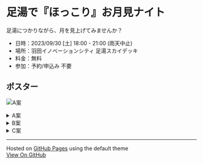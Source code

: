 # 足湯で『ほっこり』お月見ナイト

足湯につかりながら、月を見上げてみませんか？

- 日時：2023/09/30 [土] 18:00 - 21:00 (雨天中止)
- 場所：羽田イノベーションシティ 足湯スカイデッキ
- 料金：無料
- 参加：予約/申込み 不要

## ポスター

![A案](https://astroseed.github.io/AshiyuOtsukimiNight/img/plan_A.png)

<details><summary>A案</summary>

![A案](https://astroseed.github.io/AshiyuOtsukimiNight/img/plan_A.png)

[![A案](https://astroseed.github.io/AshiyuOtsukimiNight/img/plan_A.png)](https://www.dropbox.com/scl/fo/dfospf0hompz0k04pchs0/h/03%E3%80%80%E3%83%9D%E3%82%B9%E3%82%BF%E3%83%BC/02%E3%80%80%E3%83%9D%E3%82%B9%E3%82%BF%E3%83%BC%E7%AC%AC1%E7%A8%BF?dl=0&preview=A%E6%A1%88.png&subfolder_nav_tracking=1)

</details>

<details><summary>B案</summary>

[![B案](https://astroseed.github.io/AshiyuOtsukimiNight/img/plan_B.png)](https://www.dropbox.com/scl/fo/dfospf0hompz0k04pchs0/h/03%E3%80%80%E3%83%9D%E3%82%B9%E3%82%BF%E3%83%BC/02%E3%80%80%E3%83%9D%E3%82%B9%E3%82%BF%E3%83%BC%E7%AC%AC1%E7%A8%BF?dl=0&preview=B%E6%A1%88.png&subfolder_nav_tracking=1)

</details>

<details><summary>C案</summary>

[![C案](https://astroseed.github.io/AshiyuOtsukimiNight/img/plan_C.png)](https://www.dropbox.com/scl/fo/dfospf0hompz0k04pchs0/h/03%E3%80%80%E3%83%9D%E3%82%B9%E3%82%BF%E3%83%BC/02%E3%80%80%E3%83%9D%E3%82%B9%E3%82%BF%E3%83%BC%E7%AC%AC1%E7%A8%BF?dl=0&preview=C%E6%A1%88.png&subfolder_nav_tracking=1)

</details>

---

Hosted on [GitHub Pages](https://pages.github.com) using the default theme  
[View On GitHub](https://github.com/astroseed/AshiyuOtsukimiNight)

